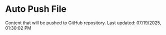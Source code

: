 # Auto Push File

Content that will be pushed to GitHub repository.
Last updated: 07/19/2025, 01:30:02 PM